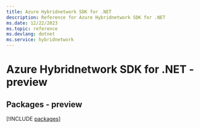 ```yaml
---
title: Azure Hybridnetwork SDK for .NET
description: Reference for Azure Hybridnetwork SDK for .NET
ms.date: 12/22/2023
ms.topic: reference
ms.devlang: dotnet
ms.service: hybridnetwork
---
```

# Azure Hybridnetwork SDK for .NET - preview
## Packages - preview
[!INCLUDE [packages](hybridnetwork-index.md)]